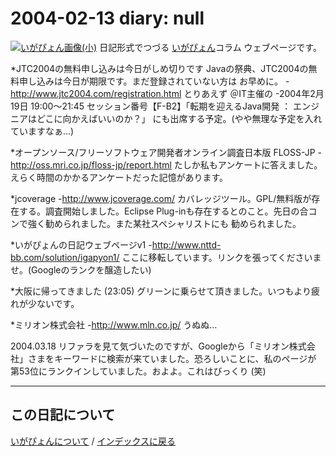 2004-02-13 diary: null
=====================================================================================================
[![いがぴょん画像(小)](https://igapyon.github.io/diary/images/iga200306s.jpg "いがぴょん")](https://igapyon.github.io/diary/memo/memoigapyon.html) 日記形式でつづる [いがぴょん](https://igapyon.github.io/diary/memo/memoigapyon.html)コラム ウェブページです。

*JTC2004の無料申し込みは今日がしめ切りです
Javaの祭典、JTC2004の無料申し込みは今日が期限です。まだ登録されていない方は お早めに。
-http://www.jtc2004.com/registration.html
とりあえず ＠IT主催の
-2004年2月19日 19:00～21:45 セッション番号【F-B2】「転期を迎えるJava開発 ： エンジニアはどこに向かえばいいのか？」
にも出席する予定。(やや無理な予定を入れていますなぁ…)

*オープンソース/フリーソフトウェア開発者オンライン調査日本版 FLOSS-JP
-http://oss.mri.co.jp/floss-jp/report.html
たしか私もアンケートに答えました。えらく時間のかかるアンケートだった記憶があります。

*jcoverage
-http://www.jcoverage.com/
カバレッジツール。GPL/無料版が存在する。調査開始しました。Eclipse Plug-inも存在するとのこと。先日の合コンで強く勧められました。また某社スペシャリストにも 勧められました。

*いがぴょんの日記ウェブページv1
-http://www.nttd-bb.com/solution/igapyon1/
ここに移転しています。リンクを張ってくださいませ。(Googleのランクを醸造したい)

*大阪に帰ってきました (23:05)
グリーンに乗らせて頂きました。いつもより疲れが少ないです。

*ミリオン株式会社
-http://www.mln.co.jp/
うぬぬ…

2004.03.18 リファラを見て気づいたのですが、Googleから「ミリオン株式会社」さまをキーワードに検索が来ていました。恐ろしいことに、私のページが 第53位にランクインしていました。およよ。これはびっくり (笑)


----------------------------------------------------------------------------------------------------

## この日記について
[いがぴょんについて](http://www.igapyon.jp/igapyon/diary/memo/memoigapyon.html) / [インデックスに戻る](https://igapyon.github.io/diary/idxall.html)
